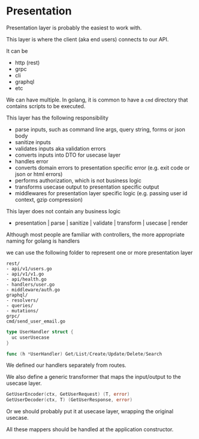 # Presentation

Presentation layer is probably the easiest to work with.

This layer is where the client (aka end users) connects to our API.

It can be 
- http (rest)
- grpc
- cli
- graphql
- etc

We can have multiple. In golang, it is common to have a `cmd` directory that contains scripts to be executed.

This layer has the following responsibility
- parse inputs, such as command line args, query string, forms or json body
- sanitize inputs
- validates inputs aka validation errors
- converts inputs into DTO for usecase layer
- handles error
- converts domain errors to presentation specific error (e.g. exit code or json or html errors)
- performs authorization, which is not business logic
- transforms usecase output to presentation specific output
- middlewares for presentation layer specific logic (e.g. passing user id context, gzip compression)

This layer does not contain any business logic

- presentation | parse | sanitize | validate | transform | usecase | render

Although most people are familiar with controllers, the more appropriate naming for golang is handlers

we can use the following folder to represent one or more presentation layer

```
rest/
- api/v1/users.go
- api/v1/v1.go
- api/health.go
- handlers/user.go
- middleware/auth.go
graphql/
- resolvers/
- queries/
- mutations/
grpc/
cmd/send_user_email.go
```

```go
type UserHandler struct {
  uc userUsecase
}

func (h *UserHandler) Get/List/Create/Update/Delete/Search
```

We defined our handlers separately from routes.

We also define a generic transformer that maps the input/output to the usecase layer.

```go
GetUserEncoder(ctx, GetUserRequest) (T, error)
GetUserDecoder(ctx, T) (GetUserResponse, error)
```

Or we should probably put it at usecase layer, wrapping the original usecase.

All these mappers should be handled at the application constructor.
